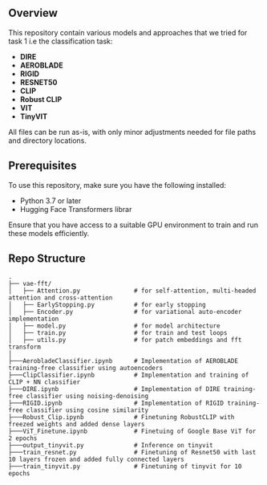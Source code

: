 ## Overview

This repository contain various models and approaches that we tried for task 1 i.e the classification task:

- **DIRE**
- **AEROBLADE**
- **RIGID**
- **RESNET50**
- **CLIP**
- **Robust CLIP**
- **VIT**
- **TinyVIT**


All files can be run as-is, with only minor adjustments needed for file paths and directory locations.

## Prerequisites

To use this repository, make sure you have the following installed:

- Python 3.7 or later
- Hugging Face Transformers librar


Ensure that you have access to a suitable GPU environment to train and run these models efficiently.

## Repo Structure

```
.
├── vae-fft/
│   ├── Attention.py               # for self-attention, multi-headed attention and cross-attention 
│   ├── EarlyStopping.py           # for early stopping
│   ├── Encoder.py                 # for variational auto-encoder implementation
│   ├── model.py                   # for model architecture   
│   ├── train.py                   # for train and test loops
│   ├── utils.py                   # for patch embeddings and fft transform
│
├───AerobladeClassifier.ipynb      # Implementation of AEROBLADE training-free classifier using autoencoders
├───ClipClassifier.ipynb           # Implementation and training of CLIP + NN classifier
├───DIRE.ipynb                     # Implementation of DIRE training-free classifier using noising-denoising
├───RIGID.ipynb                    # Implementation of RIGID training-free classifier using cosine similarity
├───Robust_Clip.ipynb              # Finetuning RobustCLIP with freezed weights and added dense layers
├───ViT_Finetune.ipynb             # Finetuing of Google Base ViT for 2 epochs 
├───output_tinyvit.py              # Inference on tinyvit
├───train_resnet.py                # Finetuning of Resnet50 with last 10 layers frozen and added fully connected layers
├───train_tinyvit.py               # Finetuning of tinyvit for 10 epochs

```
